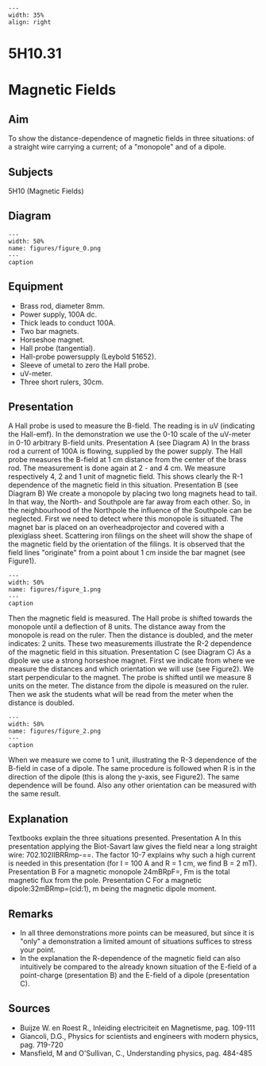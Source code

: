 
```{figure} /figures/busy.png
---
width: 35%
align: right
```
# 5H10.31 
  # Magnetic Fields 
    
  
## Aim   
 To show the distance-dependence of magnetic fields in three situations: of a straight wire carrying a current; of a "monopole" and of a dipole.    
  
## Subjects   
 5H10 (Magnetic Fields)   
  
## Diagram   
   
```{figure} figures/figure_0.png  
---  
width: 50%  
name: figures/figure_0.png  
---  
caption  
``` 
      
  
## Equipment   
 
 *  Brass rod, diameter 8mm. 
 *  Power supply, 100A dc. 
 *  Thick leads to conduct 100A. 
 *  Two bar magnets. 
 *  Horseshoe magnet. 
 *  Hall probe (tangential). 
 *  Hall-probe powersupply (Leybold 51652). 
 *  Sleeve of umetal to zero the Hall probe. 
 *  uV-meter. 
 *  Three short rulers, 30cm.
     
  
## Presentation   
 A Hall probe is used to measure the B-field. The reading is in uV (indicating the Hall-emf). In the demonstration we use the 0-10 scale of the uV-meter in 0-10 arbitrary B-field units. Presentation A (see Diagram A) In the brass rod a current of 100A is flowing, supplied by the power supply. The Hall probe measures the B-field at 1 cm distance from the center of the brass rod. The measurement is done again at 2 - and 4 cm. We measure respectively 4, 2 and 1 unit of magnetic field. This shows clearly the R-1 dependence of the magnetic field in this situation. Presentation B (see Diagram B) We create a monopole by placing two long magnets head to tail. In that way, the North- and Southpole are far away from each other. So, in the neighbourhood of the Northpole the influence of the Southpole can be neglected. First we need to detect where this monopole is situated. The magnet bar is placed on an overheadprojector and covered with a plexiglass sheet. Scattering iron filings on the sheet will show the shape of the magnetic field by the orientation of the filings. It is observed that the field lines "originate" from a point about 1 cm inside the bar magnet (see Figure1).   
```{figure} figures/figure_1.png  
---  
width: 50%  
name: figures/figure_1.png  
---  
caption  
``` 
 Then the magnetic field is measured. The Hall probe is shifted towards the monopole until a deflection of 8 units. The distance away from the monopole is read on the ruler. Then the distance is doubled, and the meter indicates: 2 units. These two measurements illustrate the R-2 dependence of the magnetic field in this situation. Presentation C (see Diagram C) As a dipole we use a strong horseshoe magnet. First we indicate from where we measure the distances and which orientation we will use (see Figure2). We start perpendicular to the magnet. The probe is shifted until we measure 8 units on the meter. The distance from the dipole is measured on the ruler. Then we ask the students what will be read from the meter when the distance is doubled.     
```{figure} figures/figure_2.png  
---  
width: 50%  
name: figures/figure_2.png  
---  
caption  
``` 
 When we measure we come to 1 unit, illustrating the R-3 dependence of the B-field in case of a dipole. The same procedure is followed when R is in the direction of the dipole (this is along the y-axis, see Figure2). The same dependence will be found. Also any other orientation can be measured with the same result.   
  
## Explanation   
 Textbooks explain the three situations presented. Presentation A In this presentation applying the Biot-Savart law gives the field near a long straight wire: 702.102IIBRRmp-==. The factor 10-7 explains why such a high current is needed in this presentation (for I = 100 A and R = 1 cm, we find B = 2 mT). Presentation B For a magnetic monopole 24mBRpF=, Fm is the total magnetic flux from the pole. Presentation C For a magnetic dipole:32mBRmp=(cid:1), m being the magnetic dipole moment.    
  
## Remarks   
 
 *  In all three demonstrations more points can be measured, but since it is "only" a demonstration a limited amount of situations suffices to stress your point. 
 *  In the explanation the R-dependence of the magnetic field can also intuitively be compared to the already known situation of the E-field of a point-charge (presentation B) and the E-field of a dipole (presentation C).
   
  
## Sources   
 
 *  Buijze W. en Roest R., Inleiding electriciteit en Magnetisme, pag. 109-111 
 *  Giancoli, D.G., Physics for scientists and engineers with modern physics, pag.    719-720 
 *  Mansfield, M and O'Sullivan, C., Understanding physics, pag. 484-485
  
